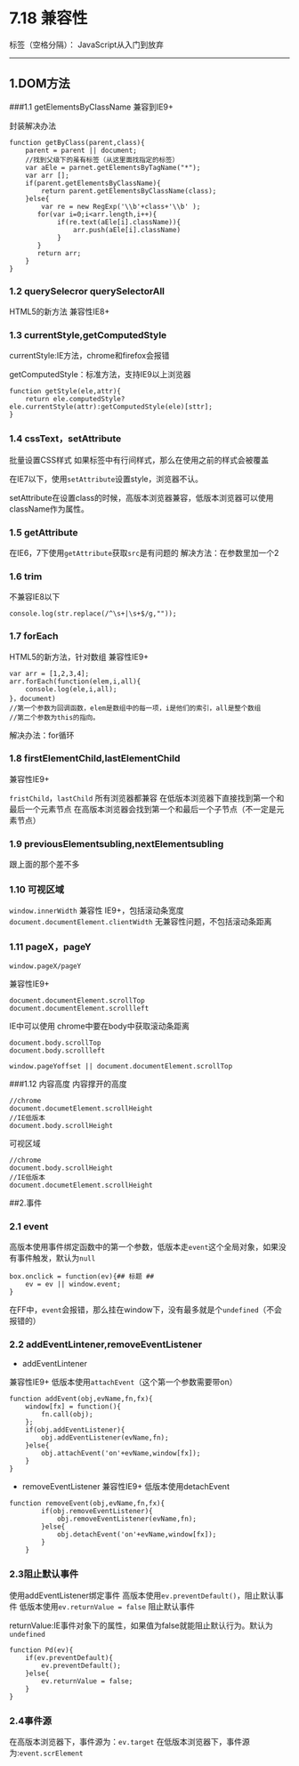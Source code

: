 # 7.18 兼容性

标签（空格分隔）： JavaScript从入门到放弃

---

## 1.DOM方法
###1.1 getElementsByClassName
兼容到IE9+

封装解决办法
```
function getByClass(parent,class){
    parent = parent || document;
    //找到父级下的虽有标签（从这里面找指定的标签）
    var aEle = parnet.getElementsByTagName("*");
    var arr [];
    if(parent.getElementsByClassName){
        return parent.getElementsByClassName(class);
    }else{
        var re = new RegExp('\\b'+class+'\\b' );
       for(var i=0;i<arr.length,i++){
            if(re.text(aEle[i].className)){
                arr.push(aEle[i].className)
            }
       }
       return arr;
    }
}
```
### 1.2 querySelecror querySelectorAll
HTML5的新方法 兼容性IE8+
### 1.3 currentStyle,getComputedStyle
currentStyle:IE方法，chrome和firefox会报错

getComputedStyle：标准方法，支持IE9以上浏览器

```
function getStyle(ele,attr){
    return ele.computedStyle?ele.currentStyle(attr):getComputedStyle(ele)[sttr];
}
```

### 1.4 cssText，setAttribute
批量设置CSS样式
如果标签中有行间样式，那么在使用之前的样式会被覆盖

在IE7以下，使用`setAttribute`设置style，浏览器不认。

setAttribute在设置class的时候，高版本浏览器兼容，低版本浏览器可以使用className作为属性。
### 1.5 getAttribute
在IE6，7下使用`getAttribute`获取`src`是有问题的
解决方法：在参数里加一个2
### 1.6 trim
不兼容IE8以下
```
console.log(str.replace(/^\s+|\s+$/g,""));
```

### 1.7 forEach
HTML5的新方法，针对数组
兼容性IE9+
```
var arr = [1,2,3,4];
arr.forEach(function(elem,i,all){
    console.log(ele,i,all);
}，document)
//第一个参数为回调函数，elem是数组中的每一项，i是他们的索引，all是整个数组
//第二个参数为this的指向。
```
解决办法：for循环

### 1.8 firstElementChild,lastElementChild
兼容性IE9+

`fristChild`，`lastChild`
所有浏览器都兼容
在低版本浏览器下直接找到第一个和最后一个元素节点
在高版本浏览器会找到第一个和最后一个子节点（不一定是元素节点）
### 1.9 previousElementsubling,nextElementsubling
跟上面的那个差不多
### 1.10 可视区域
`window.innerWidth`
兼容性 IE9+，包括滚动条宽度
`document.documentElement.clientWidth`
无兼容性问题，不包括滚动条距离
### 1.11 pageX，pageY
```
window.pageX/pageY
```
兼容性IE9+
```
document.documentElement.scrollTop
document.documentElement.scrollleft
```
IE中可以使用
chrome中要在body中获取滚动条距离
```
document.body.scrollTop
document.body.scrollleft
```

```
window.pageYoffset || document.documentElement.scrollTop
```

###1.12 内容高度
内容撑开的高度
```
//chrome
document.documetElement.scrollHeight
//IE低版本
document.body.scrollHeight
```
可视区域
```
//chrome
document.body.scrollHeight
//IE低版本
document.documetElement.scrollHeight
```

##2.事件
### 2.1 event
高版本使用事件绑定函数中的第一个参数，低版本走`event`这个全局对象，如果没有事件触发，默认为`null`
```
box.onclick = function(ev){## 标题 ##
    ev = ev || window.event;
}
```
在FF中，`event`会报错，那么挂在window下，没有最多就是个`undefined`（不会报错的）
### 2.2 addEventLintener,removeEventListener

 - addEventLintener

兼容性IE9+
低版本使用`attachEvent`（这个第一个参数需要带on）
```
function addEvent(obj,evName,fn,fx){
	window[fx] = function(){
		fn.call(obj);
	};
	if(obj.addEventListener){
		obj.addEventListener(evName,fn);
	}else{
		obj.attachEvent('on'+evName,window[fx]);	
	}
}
```
 - removeEventListener
兼容性IE9+
低版本使用detachEvent


```
function removeEvent(obj,evName,fn,fx){
    	if(obj.removeEventListener){
    		obj.removeEventListener(evName,fn);
    	}else{
    		obj.detachEvent('on'+evName,window[fx]);	
    	}
    }
```

### 2.3阻止默认事件
使用addEventListener绑定事件
高版本使用`ev.preventDefault()`，阻止默认事件
低版本使用`ev.returnValue = false` 阻止默认事件

returnValue:IE事件对象下的属性，如果值为false就能阻止默认行为。默认为`undefined`
```
function Pd(ev){
	if(ev.preventDefault){
		ev.preventDefault();
	}else{
		ev.returnValue = false;
	}
}
```
### 2.4事件源
在高版本浏览器下，事件源为：`ev.target`
在低版本浏览器下，事件源为:`event.scrElement`





 
